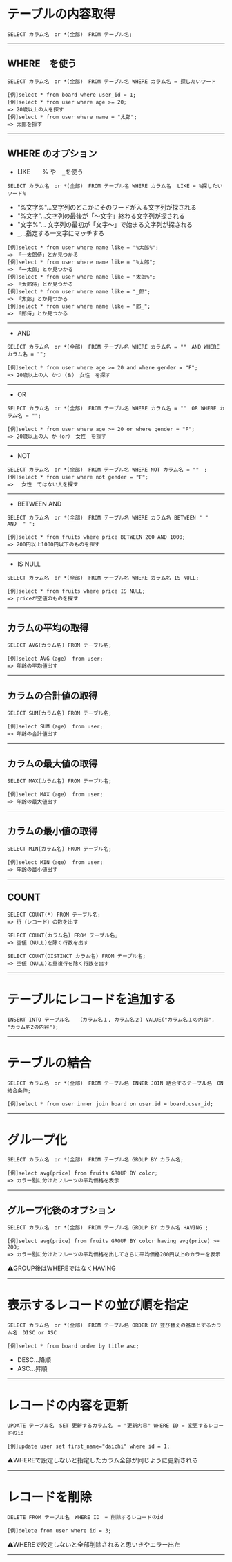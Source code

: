 # テーブルの内容取得
~~~
SELECT カラム名　or *(全部)　FROM テーブル名;
~~~
***

## WHERE　を使う
~~~
SELECT カラム名　or *(全部)　FROM テーブル名 WHERE カラム名 = 探したいワード

[例]select * from board where user_id = 1;
[例]select * from user where age >= 20;
=> 20歳以上の人を探す
[例]select * from user where name = "太郎";
=> 太郎を探す
~~~
***

## WHERE のオプション
- LIKE　　% や　`_`を使う
~~~
SELECT カラム名　or *(全部)　FROM テーブル名 WHERE カラム名  LIKE = %探したいワード%
~~~
- "%文字%"...文字列のどこかにそのワードが入る文字列が探される
- "%文字"...文字列の最後が「〜文字」終わる文字列が探される
- "文字%"... 文字列の最初が「文字〜」で始まる文字列が探される
- `_`...指定する一文字にマッチする
~~~
[例]select * from user where name like = "%太郎%";
=> 「一太郎侍」とか見つかる
[例]select * from user where name like = "%太郎";
=> 「一太郎」とか見つかる
[例]select * from user where name like = "太郎%";
=> 「太郎侍」とか見つかる
[例]select * from user where name like = "_郎";
=> 「太郎」とか見つかる
[例]select * from user where name like = "郎_";
=> 「郎侍」とか見つかる
~~~

***

- AND
~~~
SELECT カラム名　or *(全部)　FROM テーブル名 WHERE カラム名 = ""　AND WHERE カラム名 = "";

[例]select * from user where age >= 20 and where gender = "F";
=> 20歳以上の人 かつ（＆）　女性　を探す
~~~
***

- OR
~~~
SELECT カラム名　or *(全部)　FROM テーブル名 WHERE カラム名 = ""　OR WHERE カラム名 = "";

[例]select * from user where age >= 20 or where gender = "F";
=> 20歳以上の人 か（or）　女性　を探す
~~~
***

- NOT
~~~
SELECT カラム名　or *(全部)　FROM テーブル名 WHERE NOT カラム名 = ""　;
[例]select * from user where not gender = "F";
=> 　女性　ではない人を探す
~~~
***

- BETWEEN AND
~~~
SELECT カラム名　or *(全部)　FROM テーブル名 WHERE カラム名 BETWEEN " " 　AND  " ";

[例]select * from fruits where price BETWEEN 200 AND 1000;
=> 200円以上1000円以下のものを探す
~~~
***

- IS NULL
~~~
SELECT カラム名　or *(全部)　FROM テーブル名 WHERE カラム名 IS NULL;

[例]select * from fruits where price IS NULL;
=> priceが空値のものを探す
~~~
***


## カラムの平均の取得
~~~
SELECT AVG(カラム名) FROM テーブル名;

[例]select AVG（age） from user;
=> 年齢の平均値出す
~~~
***

## カラムの合計値の取得
~~~
SELECT SUM(カラム名) FROM テーブル名;

[例]select SUM（age） from user;
=> 年齢の合計値出す
~~~
***

## カラムの最大値の取得
~~~
SELECT MAX(カラム名) FROM テーブル名;

[例]select MAX（age） from user;
=> 年齢の最大値出す
~~~

***
## カラムの最小値の取得
~~~
SELECT MIN(カラム名) FROM テーブル名;

[例]select MIN（age） from user;
=> 年齢の最小値出す
~~~
***

## COUNT
~~~
SELECT COUNT(*) FROM テーブル名;
=> 行（レコード）の数を出す

SELECT COUNT(カラム名) FROM テーブル名;
=> 空値（NULL)を除く行数を出す

SELECT COUNT(DISTINCT カラム名) FROM テーブル名;
=> 空値（NULL)と重複行を除く行数を出す
~~~
***

# テーブルにレコードを追加する
~~~
INSERT INTO テーブル名　　（カラム名１, カラム名２) VALUE("カラム名１の内容", "カラム名2の内容");
~~~
***

# テーブルの結合
~~~
SELECT カラム名　or *(全部)　FROM テーブル名 INNER JOIN 結合するテーブル名　ON　結合条件;

[例]select * from user inner join board on user.id = board.user_id;
~~~
***

# グループ化
~~~
SELECT カラム名　or *(全部)　FROM テーブル名 GROUP BY カラム名;

[例]select avg(price) from fruits GROUP BY color;
=> カラー別に分けたフルーツの平均価格を表示
~~~
***

## グループ化後のオプション
~~~
SELECT カラム名　or *(全部)　FROM テーブル名 GROUP BY カラム名 HAVING ;

[例]select avg(price) from fruits GROUP BY color having avg(price) >= 200;
=> カラー別に分けたフルーツの平均価格を出してさらに平均価格200円以上のカラーを表示
~~~
⚠️GROUP後はWHEREではなくHAVING
***

# 表示するレコードの並び順を指定
~~~
SELECT カラム名　or *(全部)　FROM テーブル名 ORDER BY 並び替えの基準とするカラム名　DISC or ASC

[例]select * from board order by title asc;
~~~
- DESC...降順
- ASC...昇順
***

# レコードの内容を更新
~~~
UPDATE テーブル名　SET 更新するカラム名　= "更新内容" WHERE ID = 変更するレコードのid

[例]update user set first_name="daichi" where id = 1;
~~~
⚠️WHEREで設定しないと指定したカラム全部が同じように更新される
***

# レコードを削除
~~~
DELETE FROM テーブル名　WHERE ID　= 削除するレコードのid

[例]delete from user where id = 3;
~~~
⚠️WHEREで設定しないと全部削除されると思いきやエラー出た
***


